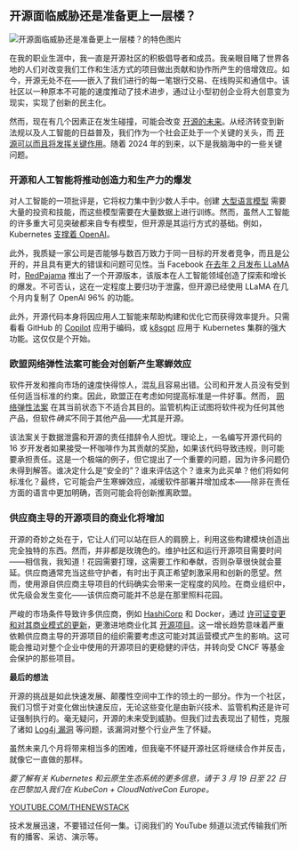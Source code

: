 ## 开源面临威胁还是准备更上一层楼？

![开源面临威胁还是准备更上一层楼？的特色图片](https://cdn.thenewstack.io/media/2024/02/91bd1eaa-opensource-1024x575.png)

在我的职业生涯中，我一直是开源社区的积极倡导者和成员。我亲眼目睹了世界各地的人们对改变我们工作和生活方式的项目做出贡献和协作所产生的倍增效应。如今，开源无处不在——嵌入了我们进行的每一笔银行交易、在线购买和通信中。该社区以一种原本不可能的速度推动了技术进步，通过让小型初创企业将大创意变为现实，实现了创新的民主化。

然而，现在有几个因素正在发生碰撞，可能会改变 [开源的未来](https://thenewstack.io/open-source/)。从经济转变到新法规以及人工智能的日益普及，我们作为一个社会正处于一个关键的关头，而 [开源可以而且将发挥关键作用](https://thenewstack.io/open-source-programs-become-more-critical-to-engineering-over-time/)。随着 2024 年的到来，以下是我脑海中的一些关键问题。

### 开源和人工智能将推动创造力和生产力的爆发

对人工智能的一项批评是，它将权力集中到少数人手中。创建 [大型语言模型](https://roadmap.sh/guides/introduction-to-llms) 需要大量的投资和技能，而这些模型需要在大量数据上进行训练。然而，虽然人工智能的许多重大可见突破都来自专有模型，但开源是其运行方式的基础。例如，Kubernetes [支撑着 OpenAI](https://openai.com/research/scaling-kubernetes-to-7500-nodes)。

此外，我质疑一家公司是否能够与数百万致力于同一目标的开发者竞争，而且是公开的，并且具有更大的错误和问题可见性。当 Facebook [在去年 2 月发布 LLaMA](https://ai.facebook.com/blog/large-language-model-llama-meta-ai/) 时，[RedPajama](https://www.together.xyz/blog/redpajama) 推出了一个开源版本，该版本在人工智能领域创造了探索和增长的爆发。不可否认，这在一定程度上要归功于泄露，但开源已经使用 LLaMA 在几个月内复制了 OpenAI 96% 的功能。

此外，开源代码本身将因应用人工智能来帮助构建和优化它而获得效率提升。只需看看 GitHub 的 [Copilot](https://github.com/features/copilot) 应用于编码，或 [k8sgpt](https://github.com/k8sgpt-ai/k8sgpt) 应用于 Kubernetes 集群的强大功能。这仅仅是个开始。

### 欧盟网络弹性法案可能会对创新产生寒蝉效应

软件开发和推向市场的速度快得惊人，混乱且容易出错。公司和开发人员没有受到任何适当标准的约束。因此，欧盟正在考虑如何提高标准是一件好事。然而， [网络弹性法案](https://thenewstack.io/open-source-development-threatened-in-europe/) 在其当前状态下不适合其目的。监管机构正试图将软件视为任何其他产品，但软件*确实*不同于其他产品——尤其是开源。

该法案关于数据泄露和开源的责任措辞令人担忧。理论上，一名编写开源代码的 16 岁开发者如果接受一杯咖啡作为其贡献的奖励，如果该代码导致违规，则可能要承担责任。这是一个极端的例子，但它提出了一个重要的问题，因为许多问题仍未得到解答。谁决定什么是“安全的”？谁来评估这个？谁来为此买单？他们将如何标准化？最终，它可能会产生寒蝉效应，减缓软件部署并增加成本——除非在责任方面的语言中更加明确，否则可能会将创新推离欧盟。

### 供应商主导的开源项目的商业化将增加

开源的奇妙之处在于，它让人们可以站在巨人的肩膀上，利用这些构建模块创造出完全独特的东西。然而，并非都是玫瑰色的。维护社区和运行开源项目需要时间——相信我，我知道！花园需要打理，这需要工作和奉献，否则杂草很快就会蔓延。供应商通常充当这些守护者，有时出于真正希望刺激采用和创新的愿望。然而，使用源自供应商主导项目的代码确实会带来一定程度的风险。在商业组织中，优先级会发生变化——该供应商可能并不总是在那里照料花园。

严峻的市场条件导致许多供应商，例如
[HashiCorp](https://www.hashicorp.com/?utm_content=inline-mention) 和 Docker，通过 [许可证变更和对其商业模式的更新](https://thenewstack.io/hashicorp-abandons-open-source-for-business-source-license/)，更激进地商业化其 [开源项目](https://thenewstack.io/what-happens-when-developers-leave-their-open-source-projects/)。这一增长趋势意味着严重依赖供应商主导的开源项目的组织需要考虑这可能对其运营模式产生的影响。这可能会推动对整个企业中使用的开源项目的更稳健的评估，并转向受 CNCF 等基金会保护的那些项目。

**最后的想法**

开源的挑战是如此快速发展、颠覆性空间中工作的领土的一部分。作为一个社区，我们习惯于对变化做出快速反应，无论这些变化是由新兴技术、监管机构还是许可证强制执行的。毫无疑问，开源的未来受到威胁。但我们过去表现出了韧性，克服了诸如 [Log4j 漏洞](https://thenewstack.io/one-year-of-log4j/) 等问题，该漏洞对整个行业产生了怀疑。

虽然未来几个月将带来相当多的困难，但我毫不怀疑开源社区将继续合作并反击，就像它一直做的那样。

*要了解有关 Kubernetes 和云原生生态系统的更多信息，请于 3 月 19 日至 22 日在巴黎加入我们在 KubeCon + CloudNativeCon Europe。*

[YOUTUBE.COM/THENEWSTACK](https://youtube.com/thenewstack?sub_confirmation=1)

技术发展迅速，不要错过任何一集。订阅我们的 YouTube 频道以流式传输我们所有的播客、采访、演示等。